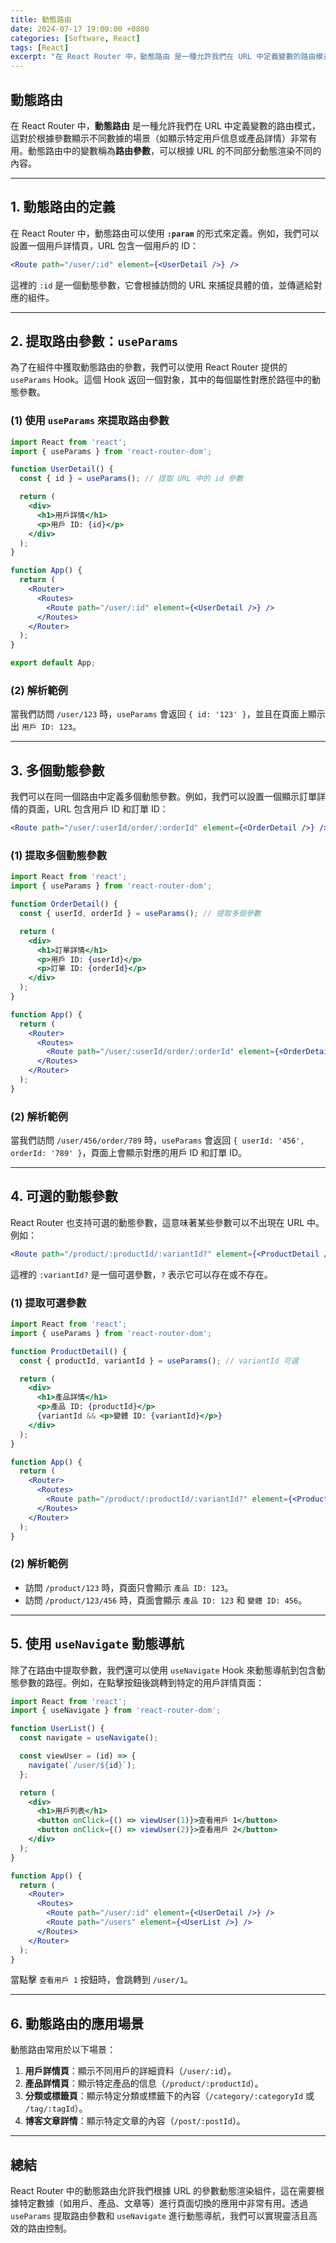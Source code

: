 ```yaml
---
title: 動態路由
date: 2024-07-17 19:00:00 +0800
categories: [Software, React]
tags: [React] 
excerpt: "在 React Router 中，動態路由 是一種允許我們在 URL 中定義變數的路由模式，這對於根據參數顯示不同數據的場景（如顯示特定用戶信息或產品詳情）"
---
```


## 動態路由

在 React Router 中，**動態路由** 是一種允許我們在 URL 中定義變數的路由模式，這對於根據參數顯示不同數據的場景（如顯示特定用戶信息或產品詳情）非常有用。動態路由中的變數稱為**路由參數**，可以根據 URL 的不同部分動態渲染不同的內容。

---

## 1. 動態路由的定義

在 React Router 中，動態路由可以使用 **`:param`** 的形式來定義。例如，我們可以設置一個用戶詳情頁，URL 包含一個用戶的 ID：

```jsx
<Route path="/user/:id" element={<UserDetail />} />
```

這裡的 `:id` 是一個動態參數，它會根據訪問的 URL 來捕捉具體的值，並傳遞給對應的組件。

---

## 2. 提取路由參數：`useParams`

為了在組件中獲取動態路由的參數，我們可以使用 React Router 提供的 `useParams` Hook。這個 Hook 返回一個對象，其中的每個屬性對應於路徑中的動態參數。

### (1) 使用 `useParams` 來提取路由參數

```jsx
import React from 'react';
import { useParams } from 'react-router-dom';

function UserDetail() {
  const { id } = useParams(); // 提取 URL 中的 id 參數

  return (
    <div>
      <h1>用戶詳情</h1>
      <p>用戶 ID: {id}</p>
    </div>
  );
}

function App() {
  return (
    <Router>
      <Routes>
        <Route path="/user/:id" element={<UserDetail />} />
      </Routes>
    </Router>
  );
}

export default App;
```

### (2) 解析範例

當我們訪問 `/user/123` 時，`useParams` 會返回 `{ id: '123' }`，並且在頁面上顯示出 `用戶 ID: 123`。

---

## 3. 多個動態參數

我們可以在同一個路由中定義多個動態參數。例如，我們可以設置一個顯示訂單詳情的頁面，URL 包含用戶 ID 和訂單 ID：

```jsx
<Route path="/user/:userId/order/:orderId" element={<OrderDetail />} />
```

### (1) 提取多個動態參數

```jsx
import React from 'react';
import { useParams } from 'react-router-dom';

function OrderDetail() {
  const { userId, orderId } = useParams(); // 提取多個參數

  return (
    <div>
      <h1>訂單詳情</h1>
      <p>用戶 ID: {userId}</p>
      <p>訂單 ID: {orderId}</p>
    </div>
  );
}

function App() {
  return (
    <Router>
      <Routes>
        <Route path="/user/:userId/order/:orderId" element={<OrderDetail />} />
      </Routes>
    </Router>
  );
}
```

### (2) 解析範例

當我們訪問 `/user/456/order/789` 時，`useParams` 會返回 `{ userId: '456', orderId: '789' }`，頁面上會顯示對應的用戶 ID 和訂單 ID。

---

## 4. 可選的動態參數

React Router 也支持可選的動態參數，這意味著某些參數可以不出現在 URL 中。例如：

```jsx
<Route path="/product/:productId/:variantId?" element={<ProductDetail />} />
```

這裡的 `:variantId?` 是一個可選參數，`?` 表示它可以存在或不存在。

### (1) 提取可選參數

```jsx
import React from 'react';
import { useParams } from 'react-router-dom';

function ProductDetail() {
  const { productId, variantId } = useParams(); // variantId 可選

  return (
    <div>
      <h1>產品詳情</h1>
      <p>產品 ID: {productId}</p>
      {variantId && <p>變體 ID: {variantId}</p>}
    </div>
  );
}

function App() {
  return (
    <Router>
      <Routes>
        <Route path="/product/:productId/:variantId?" element={<ProductDetail />} />
      </Routes>
    </Router>
  );
}
```

### (2) 解析範例

- 訪問 `/product/123` 時，頁面只會顯示 `產品 ID: 123`。
- 訪問 `/product/123/456` 時，頁面會顯示 `產品 ID: 123` 和 `變體 ID: 456`。

---

## 5. 使用 `useNavigate` 動態導航

除了在路由中提取參數，我們還可以使用 `useNavigate` Hook 來動態導航到包含動態參數的路徑。例如，在點擊按鈕後跳轉到特定的用戶詳情頁面：

```jsx
import React from 'react';
import { useNavigate } from 'react-router-dom';

function UserList() {
  const navigate = useNavigate();

  const viewUser = (id) => {
    navigate(`/user/${id}`);
  };

  return (
    <div>
      <h1>用戶列表</h1>
      <button onClick={() => viewUser(1)}>查看用戶 1</button>
      <button onClick={() => viewUser(2)}>查看用戶 2</button>
    </div>
  );
}

function App() {
  return (
    <Router>
      <Routes>
        <Route path="/user/:id" element={<UserDetail />} />
        <Route path="/users" element={<UserList />} />
      </Routes>
    </Router>
  );
}
```

當點擊 `查看用戶 1` 按鈕時，會跳轉到 `/user/1`。

---

## 6. 動態路由的應用場景

動態路由常用於以下場景：

1. **用戶詳情頁**：顯示不同用戶的詳細資料（`/user/:id`）。
2. **產品詳情頁**：顯示特定產品的信息（`/product/:productId`）。
3. **分類或標籤頁**：顯示特定分類或標籤下的內容（`/category/:categoryId` 或 `/tag/:tagId`）。
4. **博客文章詳情**：顯示特定文章的內容（`/post/:postId`）。

---

## 總結

React Router 中的動態路由允許我們根據 URL 的參數動態渲染組件，這在需要根據特定數據（如用戶、產品、文章等）進行頁面切換的應用中非常有用。透過 `useParams` 提取路由參數和 `useNavigate` 進行動態導航，我們可以實現靈活且高效的路由控制。
